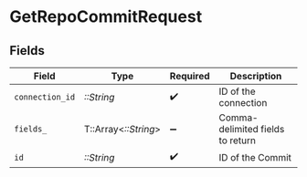 # GetRepoCommitRequest


## Fields

| Field                            | Type                             | Required                         | Description                      |
| -------------------------------- | -------------------------------- | -------------------------------- | -------------------------------- |
| `connection_id`                  | *::String*                       | :heavy_check_mark:               | ID of the connection             |
| `fields_`                        | T::Array<*::String*>             | :heavy_minus_sign:               | Comma-delimited fields to return |
| `id`                             | *::String*                       | :heavy_check_mark:               | ID of the Commit                 |